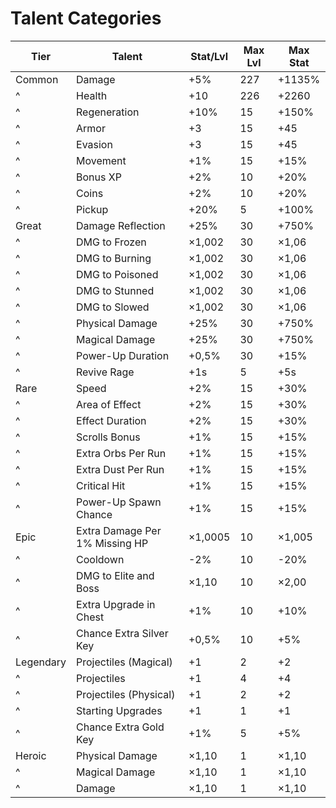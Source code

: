 # Talent Categories

|Tier |Talent|Stat/Lvl|Max Lvl|Max Stat        |
|-----|------|--------|-------|----------------|
|Common|Damage|+5%     |227    |+1135%          |
| ^   |Health|+10     |226    |+2260           |
| ^   |Regeneration|+10%    |15     |+150%           |
| ^   |Armor |+3      |15     |+45             |
| ^   |Evasion|+3      |15     |+45             |
| ^   |Movement|+1%     |15     |+15%            |
| ^   |Bonus XP|+2%     |10     |+20%            |
| ^   |Coins |+2%     |10     |+20%            |
| ^   |Pickup|+20%    |5      |+100%           |
|Great|Damage Reflection|+25%    |30     |+750%           |
| ^   |DMG to Frozen|×1,002  |30     |×1,06           |
| ^   |DMG to Burning|×1,002  |30     |×1,06           |
| ^   |DMG to Poisoned|×1,002  |30     |×1,06           |
| ^   |DMG to Stunned|×1,002  |30     |×1,06           |
| ^   |DMG to Slowed|×1,002  |30     |×1,06           |
| ^   |Physical Damage|+25%    |30     |+750%           |
| ^   |Magical Damage|+25%    |30     |+750%           |
| ^   |Power-Up Duration|+0,5%   |30     |+15%            |
| ^   |Revive Rage|+1s     |5      |+5s             |
|Rare |Speed |+2%     |15     |+30%            |
| ^   |Area of Effect|+2%     |15     |+30%            |
| ^   |Effect Duration|+2%     |15     |+30%            |
| ^   |Scrolls Bonus|+1%     |15     |+15%            |
| ^   |Extra Orbs Per Run|+1%     |15     |+15%            |
| ^   |Extra Dust Per Run|+1%     |15     |+15%            |
| ^   |Critical Hit|+1%     |15     |+15%            |
| ^   |Power-Up Spawn Chance|+1%     |15     |+15%            |
|Epic |Extra Damage Per 1% Missing HP|×1,0005 |10     |×1,005          |
| ^   |Cooldown|-2%     |10     |-20%            |
| ^   |DMG to Elite and Boss|×1,10   |10     |×2,00           |
| ^   |Extra Upgrade in Chest|+1%     |10     |+10%            |
| ^   |Chance Extra Silver Key|+0,5%   |10     |+5%             |
|Legendary|Projectiles (Magical)|+1      |2      |+2              |
| ^   |Projectiles|+1      |4      |+4              |
| ^   |Projectiles (Physical)|+1      |2      |+2              |
| ^   |Starting Upgrades|+1      |1      |+1              |
| ^   |Chance Extra Gold Key|+1%     |5      |+5%             |
|Heroic|Physical Damage|×1,10   |1      |×1,10           |
| ^   |Magical Damage|×1,10   |1      |×1,10           |
| ^   |Damage|×1,10   |1      |×1,10           |
